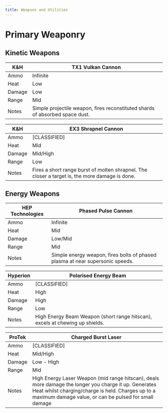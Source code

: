 ```yaml
---
title: Weapons and Utilities
---
```

# Primary Weaponry
## Kinetic Weapons

K&H | TX1 Vulkan Cannon
-|-
Ammo | Infinite
Heat | Low
Damage | Low
Range | Mid
Notes | Simple projectile weapon, fires reconstituted shards of absorbed space dust.

K&H | EX3 Shrapnel Cannon
-|-
Ammo | [CLASSIFIED]
Heat | Mid
Damage | Mid/High
Range | Low
Notes | Fires a short range burst of molten shrapnel. The closer a target is, the more damage is done.

## Energy Weapons

HEP Technologies | Phased Pulse Cannon
-|-
Ammo | Infinite
Heat | Mid
Damage | Low/Mid
Range | Mid
Notes | Simple energy weapon, fires bolts of phased plasma at near supersonic speeds.

| Hyperion | Polarised Energy Beam
| -|-
| Ammo | [CLASSIFIED]
| Heat | High
| Damage | High
| Range | Low
| Notes | High Energy Beam Weapon (short range hitscan), excels at chewing up shields. |

| ProTek | Charged Burst Laser |
| -|- |
| Ammo | [CLASSIFIED] |
| Heat | Mid/High |
| Damage | Low - High |
| Range | Mid |
| Notes | High Energy Laser Weapon (mid range hitscan), deals more damage the longer you charge it up.  Generates Heat whilst charging/charge is held.  Charges up to a maximum damage value, or can be pulsed for small damage |


<!--stackedit_data:
eyJoaXN0b3J5IjpbLTE2MjM3MDUzNDksLTE2NjU2ODc5ODYsLT
IwMTQzODg2MjIsNzAxMTQxMjQ3LDIxMjM1MTk2OTBdfQ==
-->
